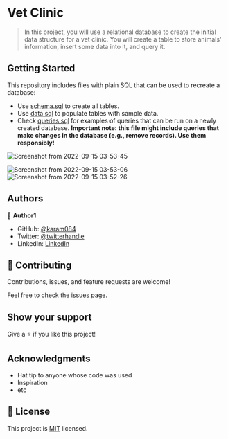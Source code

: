 # Vet Clinic

> In this project, you will use a relational database to create the initial data structure for a vet clinic. You will create a table to store animals' information, insert some data into it, and query it.


## Getting Started

This repository includes files with plain SQL that can be used to recreate a database:

- Use [schema.sql](./schema.sql) to create all tables.
- Use [data.sql](./data.sql) to populate tables with sample data.
- Check [queries.sql](./queries.sql) for examples of queries that can be run on a newly created database. **Important note: this file might include queries that make changes in the database (e.g., remove records). Use them responsibly!**

![Screenshot from 2022-09-15 03-53-45](https://user-images.githubusercontent.com/77942746/190295038-70e1655b-d974-4373-9bc5-8a35a25d37c6.png)

![Screenshot from 2022-09-15 03-53-06](https://user-images.githubusercontent.com/77942746/190295122-478a0853-772e-47de-b102-7cccc859971d.png)
![Screenshot from 2022-09-15 03-52-26](https://user-images.githubusercontent.com/77942746/190295163-62714698-3ca5-440d-a7fa-10738ccbe364.png)



## Authors

👤 **Author1**

- GitHub: [@karam084](https://github.com/karam084/vet_clinic_create_tables-animals)
- Twitter: [@twitterhandle](https://twitter.com/twitterhandle)
- LinkedIn: [LinkedIn](https://linkedin.com/in/linkedinhandle)

## 🤝 Contributing

Contributions, issues, and feature requests are welcome!

Feel free to check the [issues page](../../issues/).

## Show your support

Give a ⭐️ if you like this project!

## Acknowledgments

- Hat tip to anyone whose code was used
- Inspiration
- etc

## 📝 License

This project is [MIT](./MIT.md) licensed.
